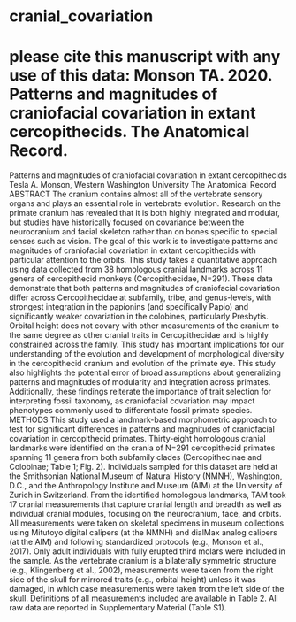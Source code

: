 # cranial_covariation
# please cite this manuscript with any use of this data: Monson TA. 2020. Patterns and magnitudes of craniofacial covariation in extant cercopithecids. The Anatomical Record.
Patterns and magnitudes of craniofacial covariation in extant cercopithecids
Tesla A. Monson, Western Washington University
The Anatomical Record
ABSTRACT
The cranium contains almost all of the vertebrate sensory organs and plays an essential role in vertebrate evolution. Research on the primate cranium has revealed that it is both highly integrated and modular, but studies have historically focused on covariance between the neurocranium and facial skeleton rather than on bones specific to special senses such as vision. The goal of this work is to investigate patterns and magnitudes of craniofacial covariation in extant cercopithecids with particular attention to the orbits. This study takes a quantitative approach using data collected from 38 homologous cranial landmarks across 11 genera of cercopithecid monkeys (Cercopithecidae, N=291). These data demonstrate that both patterns and magnitudes of craniofacial covariation differ across Cercopithecidae at subfamily, tribe, and genus-levels, with strongest integration in the papionins (and specifically Papio) and significantly weaker covariation in the colobines, particularly Presbytis. Orbital height does not covary with other measurements of the cranium to the same degree as other cranial traits in Cercopithecidae and is highly constrained across the family. This study has important implications for our understanding of the evolution and development of morphological diversity in the cercopithecid cranium and evolution of the primate eye. This study also highlights the potential error of broad assumptions about generalizing patterns and magnitudes of modularity and integration across primates. Additionally, these findings reiterate the importance of trait selection for interpreting fossil taxonomy, as craniofacial covariation may impact phenotypes commonly used to differentiate fossil primate species.
METHODS
This study used a landmark-based morphometric approach to test for significant differences in patterns and magnitudes of craniofacial covariation in cercopithecid primates. Thirty-eight homologous cranial landmarks were identified on the crania of N=291 cercopithecid primates spanning 11 genera from both subfamily clades (Cercopithecinae and Colobinae; Table 1; Fig. 2). Individuals sampled for this dataset are held at the Smithsonian National Museum of Natural History (NMNH), Washington, D.C., and the Anthropology Institute and Museum (AIM) at the University of Zurich in Switzerland. From the identified homologous landmarks, TAM took 17 cranial measurements that capture cranial length and breadth as well as individual cranial modules, focusing on the neurocranium, face, and orbits. All measurements were taken on skeletal specimens in museum collections using Mitutoyo digital calipers (at the NMNH) and dialMax analog calipers (at the AIM) and following standardized protocols (e.g., Monson et al., 2017). Only adult individuals with fully erupted third molars were included in the sample. As the vertebrate cranium is a bilaterally symmetric structure (e.g., Klingenberg et al., 2002), measurements were taken from the right side of the skull for mirrored traits (e.g., orbital height) unless it was damaged, in which case measurements were taken from the left side of the skull. Definitions of all measurements included are available in Table 2. All raw data are reported in Supplementary Material (Table S1).

